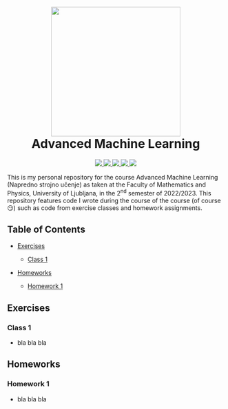 <h1 align="center">
  <br>
  <a href="https://www.fmf.uni-lj.si/sl/"><img src="http://phd.fmf.uni-lj.si/img/logo.gif" width="300"></a>
  <br>
  Advanced Machine Learning
  <br>
</h1>

<p align="center">
  <a href="https://www.fmf.uni-lj.si/sl/imenik/238/todorovski-ljupco/">
    <img src="https://img.shields.io/badge/Professor-Ljup%C4%8Do%20Todorovski-brightgreen">
  </a>
  <a href="https://www.fmf.uni-lj.si/sl/imenik/1402/brence-jure/">
    <img src="https://img.shields.io/badge/Assistant-Jure%20Brence-blue">
  </a>
  <a href="https://www.fmf.uni-lj.si/sl/imenik/273/osojnik-aljaz/">
    <img src="https://img.shields.io/badge/Assistant-Alja%C5%BE%20Osojnik-blue">
  </a>
  <a href="https://www.fmf.uni-lj.si/sl/imenik/177/petkovic-matej/">
    <img src="https://img.shields.io/badge/Assistant-Matej%20Petkovi%C4%87-blue">
  </a>
  <a href="https://github.com/nacezavrtanik">
    <img src="https://img.shields.io/badge/RepositoryOwner-Nace%20Zavrtanik-orange">
  </a>
</p>


This is my personal repository for the course Advanced Machine Learning (Napredno strojno učenje) as taken at the
Faculty of Mathematics and Physics, University of Ljubljana, in the 2<sup>nd</sup> semester of 2022/2023. This
repository features code I wrote during the course of the course (of course :smirk:) such as code from exercise classes
and homework assignments.


## Table of Contents

- [Exercises](#exercises)
  - [Class 1](#class-1)
  
- [Homeworks](#homeworks)
  - [Homework 1](#homework-1)

## Exercises

### Class 1

- bla bla bla


## Homeworks

### Homework 1

- bla bla bla
